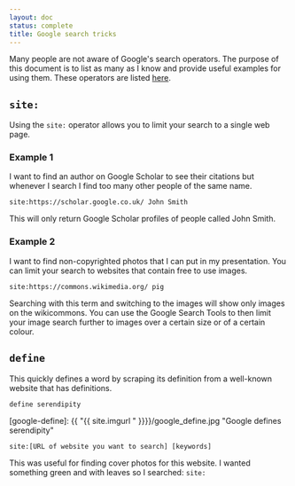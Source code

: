 ```yaml
---
layout: doc
status: complete
title: Google search tricks
---
```


Many people are not aware of Google's search operators. The purpose of this
document is to list as many as I know and provide useful examples for using
them. These operators are listed [here](https://support.google.com/websearch/answer/134479?hl=en).

## `site:`

Using the `site:` operator allows you to limit your search to a single web page.

### Example 1

I want to find an author on Google Scholar to see their citations but whenever
I search I find too many other people of the same name.

`site:https://scholar.google.co.uk/ John Smith`

This will only return Google Scholar profiles of people called John Smith.

### Example 2

I want to find non-copyrighted photos that I can put in my presentation.  You
can limit your search to websites that contain free to use images.

`site:https://commons.wikimedia.org/ pig`

Searching with this term and switching to the images will show only images on
the wikicommons. You can use the Google Search Tools to then limit your image
search further to images over a certain size or of a certain colour.

## `define`

This quickly defines a word by scraping its definition from a well-known
website that has definitions.

`define serendipity`

[google-define]: {{ "{{ site.imgurl " }}}}/google_define.jpg "Google defines serendipity"




`site:[URL of website you want to search] [keywords]`

This was useful for finding cover photos for this website. I wanted something
green and with leaves so I searched:
`site:`
